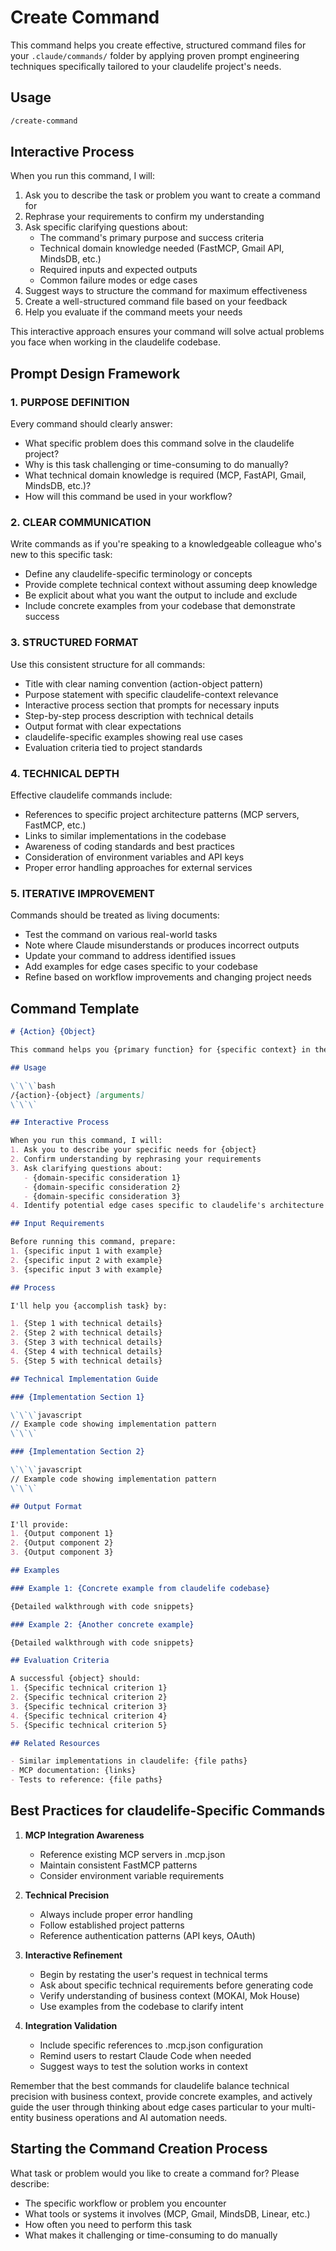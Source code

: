 # Create Command

This command helps you create effective, structured command files for your `.claude/commands/` folder by applying proven prompt engineering techniques specifically tailored to your claudelife project's needs.

## Usage

```bash
/create-command
```

## Interactive Process

When you run this command, I will:

1. Ask you to describe the task or problem you want to create a command for
2. Rephrase your requirements to confirm my understanding
3. Ask specific clarifying questions about:
   - The command's primary purpose and success criteria
   - Technical domain knowledge needed (FastMCP, Gmail API, MindsDB, etc.)
   - Required inputs and expected outputs
   - Common failure modes or edge cases
4. Suggest ways to structure the command for maximum effectiveness
5. Create a well-structured command file based on your feedback
6. Help you evaluate if the command meets your needs

This interactive approach ensures your command will solve actual problems you face when working in the claudelife codebase.

## Prompt Design Framework

### 1. PURPOSE DEFINITION

Every command should clearly answer:
- What specific problem does this command solve in the claudelife project?
- Why is this task challenging or time-consuming to do manually?
- What technical domain knowledge is required (MCP, FastAPI, Gmail, MindsDB, etc.)?
- How will this command be used in your workflow?

### 2. CLEAR COMMUNICATION

Write commands as if you're speaking to a knowledgeable colleague who's new to this specific task:
- Define any claudelife-specific terminology or concepts
- Provide complete technical context without assuming deep knowledge
- Be explicit about what you want the output to include and exclude
- Include concrete examples from your codebase that demonstrate success

### 3. STRUCTURED FORMAT

Use this consistent structure for all commands:
- Title with clear naming convention (action-object pattern)
- Purpose statement with specific claudelife-context relevance
- Interactive process section that prompts for necessary inputs
- Step-by-step process description with technical details
- Output format with clear expectations
- claudelife-specific examples showing real use cases
- Evaluation criteria tied to project standards

### 4. TECHNICAL DEPTH

Effective claudelife commands include:
- References to specific project architecture patterns (MCP servers, FastMCP, etc.)
- Links to similar implementations in the codebase
- Awareness of coding standards and best practices
- Consideration of environment variables and API keys
- Proper error handling approaches for external services

### 5. ITERATIVE IMPROVEMENT

Commands should be treated as living documents:
- Test the command on various real-world tasks
- Note where Claude misunderstands or produces incorrect outputs
- Update your command to address identified issues
- Add examples for edge cases specific to your codebase
- Refine based on workflow improvements and changing project needs

## Command Template

```markdown
# {Action} {Object}

This command helps you {primary function} for {specific context} in the claudelife project, following established patterns and best practices.

## Usage

\`\`\`bash
/{action}-{object} [arguments]
\`\`\`

## Interactive Process

When you run this command, I will:
1. Ask you to describe your specific needs for {object}
2. Confirm understanding by rephrasing your requirements
3. Ask clarifying questions about:
   - {domain-specific consideration 1}
   - {domain-specific consideration 2}
   - {domain-specific consideration 3}
4. Identify potential edge cases specific to claudelife's architecture

## Input Requirements

Before running this command, prepare:
1. {specific input 1 with example}
2. {specific input 2 with example}
3. {specific input 3 with example}

## Process

I'll help you {accomplish task} by:

1. {Step 1 with technical details}
2. {Step 2 with technical details}
3. {Step 3 with technical details}
4. {Step 4 with technical details}
5. {Step 5 with technical details}

## Technical Implementation Guide

### {Implementation Section 1}

\`\`\`javascript
// Example code showing implementation pattern
\`\`\`

### {Implementation Section 2}

\`\`\`javascript
// Example code showing implementation pattern
\`\`\`

## Output Format

I'll provide:
1. {Output component 1}
2. {Output component 2}
3. {Output component 3}

## Examples

### Example 1: {Concrete example from claudelife codebase}

{Detailed walkthrough with code snippets}

### Example 2: {Another concrete example}

{Detailed walkthrough with code snippets}

## Evaluation Criteria

A successful {object} should:
1. {Specific technical criterion 1}
2. {Specific technical criterion 2}
3. {Specific technical criterion 3}
4. {Specific technical criterion 4}
5. {Specific technical criterion 5}

## Related Resources

- Similar implementations in claudelife: {file paths}
- MCP documentation: {links}
- Tests to reference: {file paths}
```

## Best Practices for claudelife-Specific Commands

1. **MCP Integration Awareness**
   - Reference existing MCP servers in .mcp.json
   - Maintain consistent FastMCP patterns
   - Consider environment variable requirements

2. **Technical Precision**
   - Always include proper error handling
   - Follow established project patterns
   - Reference authentication patterns (API keys, OAuth)

3. **Interactive Refinement**
   - Begin by restating the user's request in technical terms
   - Ask about specific technical requirements before generating code
   - Verify understanding of business context (MOKAI, Mok House)
   - Use examples from the codebase to clarify intent

4. **Integration Validation**
   - Include specific references to .mcp.json configuration
   - Remind users to restart Claude Code when needed
   - Suggest ways to test the solution works in context

Remember that the best commands for claudelife balance technical precision with business context, provide concrete examples, and actively guide the user through thinking about edge cases particular to your multi-entity business operations and AI automation needs.

## Starting the Command Creation Process

What task or problem would you like to create a command for? Please describe:
- The specific workflow or problem you encounter
- What tools or systems it involves (MCP, Gmail, MindsDB, Linear, etc.)
- How often you need to perform this task
- What makes it challenging or time-consuming to do manually
